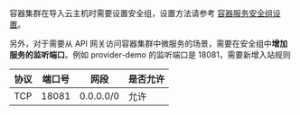 容器集群在导入云主机时需要设置安全组，设置方法请参考 [容器服务安全组设置](https://cloud.tencent.com/document/product/457/9084)。

另外，对于需要从 API 网关访问容器集群中微服务的场景，需要在安全组中**增加服务的监听端口**。例如 provider-demo 的监听端口是 18081，需要新增入站规则

| 协议 | 端口号 | 网段      | 是否允许 |
| ---- | ------ | --------- | -------- |
| TCP  | 18081  | 0.0.0.0/0 | 允许     |





